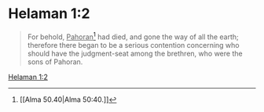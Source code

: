 # Helaman 1:2

> For behold, <u>Pahoran</u>[^a] had died, and gone the way of all the earth; therefore there began to be a serious contention concerning who should have the judgment-seat among the brethren, who were the sons of Pahoran.

[Helaman 1:2](https://www.churchofjesuschrist.org/study/scriptures/bofm/hel/1?lang=eng&id=p2#p2)


[^a]: [[Alma 50.40|Alma 50:40.]]
